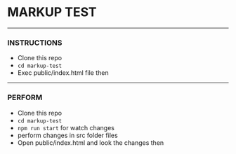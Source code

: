 # MARKUP TEST
____________

### INSTRUCTIONS

- Clone this repo
- `cd markup-test` 
- Exec public/index.html file then
____________

### PERFORM

- Clone this repo
- `cd markup-test`  
- `npm run start` for watch changes
- perform changes in src folder files
- Open public/index.html and look the changes then
